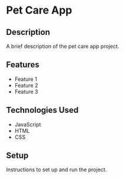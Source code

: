 # Pet Care App

## Description

A brief description of the pet care app project.

## Features

- Feature 1
- Feature 2
- Feature 3

## Technologies Used

- JavaScript
- HTML
- CSS

## Setup

Instructions to set up and run the project.
